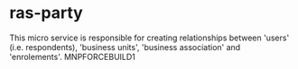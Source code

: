 # ras-party
This micro service is responsible for creating relationships between 'users' (i.e. respondents), 'business units', 'business association' and 'enrolements'.
MNPFORCEBUILD1
